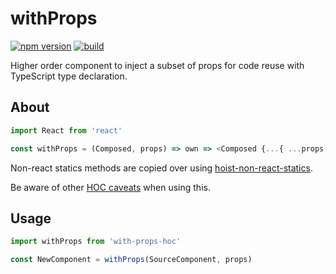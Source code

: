 # withProps

[![npm version](https://badge.fury.io/js/with-props-hoc.svg)](https://badge.fury.io/js/with-props-hoc)
[![build](https://github.com/jeremy-faton/with-props/actions/workflows/npm-publish.yml/badge.svg)](https://github.com/jeremy-faton/with-props/actions/workflows/npm-publish.yml)

Higher order component to inject a subset of props for code reuse with TypeScript type declaration.

## About

```js
import React from 'react'

const withProps = (Composed, props) => own => <Composed {...{ ...props,...own }}>{own.children}</Composed>
```

Non-react statics methods are copied over using [hoist-non-react-statics](https://github.com/mridgway/hoist-non-react-statics).

Be aware of other [HOC caveats](https://reactjs.org/docs/higher-order-components.html#caveats) when using this.

## Usage

```js
import withProps from 'with-props-hoc'

const NewComponent = withProps(SourceComponent, props)
```
